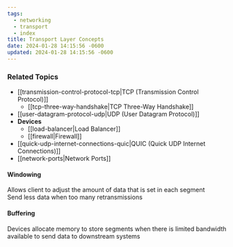 ```yaml
---
tags:
  - networking
  - transport
  - index
title: Transport Layer Concepts
date: 2024-01-28 14:15:56 -0600
updated: 2024-01-28 14:15:56 -0600
---
```


### Related Topics

* [[transmission-control-protocol-tcp|TCP (Transmission Control Protocol)]]
	* [[tcp-three-way-handshake|TCP Three-Way Handshake]]
* [[user-datagram-protocol-udp|UDP (User Datagram Protocol)]]
* **Devices**
	* [[load-balancer|Load Balancer]]
	* [[firewall|Firewall]]
* [[quick-udp-internet-connections-quic|QUIC (Quick UDP Internet Connections)]]
* [[network-ports|Network Ports]]

#### Windowing
Allows client to adjust the amount of data that is set in each segment  
Send less data when too many retransmissions

#### Buffering
Devices allocate memory to store segments when there is limited bandwidth available to send data to downstream systems   
